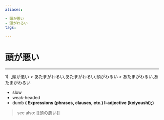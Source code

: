 ```yaml
---
aliases:
    
- 頭が悪い
- 頭がわるい
tags:
    
---
```


# 頭が悪い
---
1).
,頭が悪い > あたまがわるい,あたまがわるい,頭がわるい > あたまがわるい,あたまがわるい

- slow
- weak-headed
- dumb
**( Expressions (phrases, clauses, etc.) I-adjective (keiyoushi);)**
> see also:  [[頭の悪い]]
            